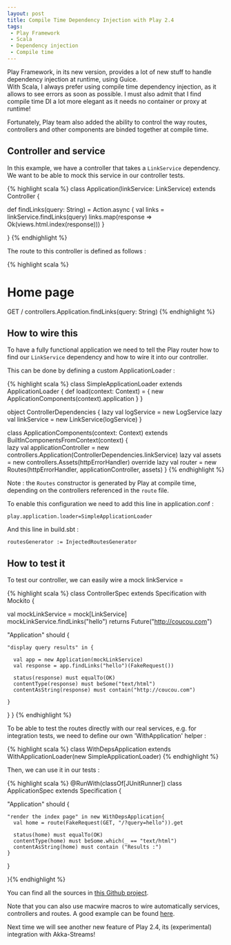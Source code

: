 ```yaml
---
layout: post
title: Compile Time Dependency Injection with Play 2.4
tags:
 - Play Framework
 - Scala
 - Dependency injection
 - Compile time
---
```


Play Framework, in its new version, provides a lot of new stuff to handle dependency injection at runtime, using Guice.  
With Scala, I always prefer using compile time dependency injection, as it allows to see errors as soon as possible. I must also admit that I find compile time DI a lot more elegant as it needs no container or proxy at runtime!

Fortunately, Play team also added the ability to control the way routes, controllers and other components are binded together at compile time.

## Controller and service

In this example, we have a controller that takes a `LinkService` dependency.  
We want to be able to mock this service in our controller tests.

{% highlight scala %}
class Application(linkService: LinkService) extends Controller {

  def findLinks(query: String) = Action.async {
    val links = linkService.findLinks(query)
    links.map(response => Ok(views.html.index(response)))
  }

}
{% endhighlight %}


The route to this controller is defined as follows : 

{% highlight scala %}
# Home page
GET     /                           controllers.Application.findLinks(query: String)
{% endhighlight %}


## How to wire this

To have a fully functional application we need to tell the Play router how to find our `LinkService` dependency and how to wire it into our controller.

This can be done by defining a custom ApplicationLoader :


{% highlight scala %}
class SimpleApplicationLoader extends ApplicationLoader {
  def load(context: Context) = {
    new ApplicationComponents(context).application
  }
}

object ControllerDependencies {
  lazy val logService = new LogService
  lazy val linkService = new LinkService(logService)
}

class ApplicationComponents(context: Context) extends BuiltInComponentsFromContext(context) {  
  lazy val applicationController = new controllers.Application(ControllerDependencies.linkService)
  lazy val assets = new controllers.Assets(httpErrorHandler)
  override lazy val router = new Routes(httpErrorHandler, applicationController, assets)
}
{% endhighlight %}

Note : the `Routes` constructor is generated by Play at compile time, depending on the controllers referenced in the `route` file.  

To enable this configuration we need to add this line in application.conf :  

`play.application.loader=SimpleApplicationLoader`  

And this line in build.sbt :  

`routesGenerator := InjectedRoutesGenerator`

## How to test it

To test our controller, we can easily wire a mock linkService = 

{% highlight scala %}
class ControllerSpec extends Specification with Mockito {

  val mockLinkService = mock[LinkService]
  mockLinkService.findLinks("hello") returns Future("http://coucou.com")

  "Application" should {

    "display query results" in {

      val app = new Application(mockLinkService)
      val response = app.findLinks("hello")(FakeRequest())
      
      status(response) must equalTo(OK)
      contentType(response) must beSome("text/html")
      contentAsString(response) must contain("http://coucou.com")

    }
  }
}
{% endhighlight %}

To be able to test the routes directly with our real services, e.g. for integration tests, we need to define our own 'WithApplication' helper : 

{% highlight scala %}
class WithDepsApplication extends WithApplicationLoader(new SimpleApplicationLoader)
{% endhighlight %}

Then, we can use it in our tests : 

{% highlight scala %}
@RunWith(classOf[JUnitRunner])
class ApplicationSpec extends Specification {

  "Application" should {

    "render the index page" in new WithDepsApplication{
      val home = route(FakeRequest(GET, "/?query=hello")).get

      status(home) must equalTo(OK)
      contentType(home) must beSome.which(_ == "text/html")
      contentAsString(home) must contain ("Results :")
    }
  }
  
}{% endhighlight %}


You can find all the sources in [this Github project](https://github.com/loicdescotte/play24SimpleDI).

Note that you can also use macwire macros to wire automatically services, controllers and routes. A good example can be found [here](https://github.com/gmethvin/play-macwire-di).


Next time we will see another new feature of Play 2.4, its (experimental) integration with Akka-Streams!
